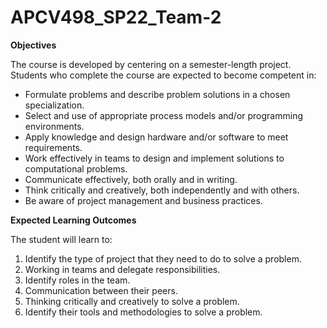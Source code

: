 # APCV498_SP22_Team-2
**Objectives** 

  The course is developed by centering on a semester-length project. Students who complete the course 
  are expected to become competent in: 

+  Formulate problems and describe problem solutions in a chosen specialization. 
+  Select and use of appropriate process models and/or programming environments. 
+  Apply knowledge and design hardware and/or software to meet requirements. 
+  Work effectively in teams to design and implement solutions to computational problems. 
+  Communicate effectively, both orally and in writing. 
+  Think critically and creatively, both independently and with others. 
+  Be aware of project management and business practices. 

**Expected Learning Outcomes**

The student will learn to: 
  1. Identify the type of project that they need to do to solve a problem. 
  2. Working in teams and delegate responsibilities. 
  3. Identify roles in the team. 
  4. Communication between their peers. 
  5. Thinking critically and creatively to solve a problem. 
  6. Identify their tools and methodologies to solve a problem. 

